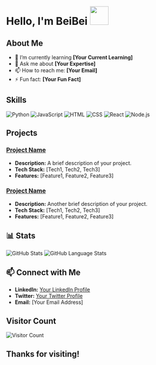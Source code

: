 # Hello, I'm BeiBei <img src="https://media.giphy.com/media/12oufCB0MyZ1Go/giphy.gif" width="50">

## About Me

- 🌱 I’m currently learning **[Your Current Learning]**
- 💬 Ask me about **[Your Expertise]**
- 📫 How to reach me: **[Your Email]**
- ⚡ Fun fact: **[Your Fun Fact]**

## Skills

![Python](https://img.shields.io/badge/Python-3776AB?style=for-the-badge&logo=python&logoColor=white)
![JavaScript](https://img.shields.io/badge/JavaScript-F7DF1E?style=for-the-badge&logo=javascript&logoColor=black)
![HTML](https://img.shields.io/badge/HTML-E34F26?style=for-the-badge&logo=html5&logoColor=white)
![CSS](https://img.shields.io/badge/CSS-1572B6?style=for-the-badge&logo=css3&logoColor=white)
![React](https://img.shields.io/badge/React-61DAFB?style=for-the-badge&logo=react&logoColor=black)
![Node.js](https://img.shields.io/badge/Node.js-339933?style=for-the-badge&logo=nodedotjs&logoColor=white)

## Projects

### [Project Name](https://github.com/yourusername/your-repo)
- **Description:** A brief description of your project.
- **Tech Stack:** [Tech1, Tech2, Tech3]
- **Features:** [Feature1, Feature2, Feature3]

### [Project Name](https://github.com/yourusername/your-repo)
- **Description:** Another brief description of your project.
- **Tech Stack:** [Tech1, Tech2, Tech3]
- **Features:** [Feature1, Feature2, Feature3]

## 📊 Stats

![GitHub Stats](https://github-readme-stats.vercel.app/api?username=wxtsky&show_icons=true&theme=radical)
![GitHub Language Stats](https://github-readme-stats.vercel.app/api/top-langs/?username=wxtsky&layout=compact&theme=radical)

## 📫 Connect with Me

- **LinkedIn:** [Your LinkedIn Profile](https://www.linkedin.com/in/yourprofile)
- **Twitter:** [Your Twitter Profile](https://twitter.com/yourprofile)
- **Email:** [Your Email Address]

## Visitor Count

![Visitor Count](https://profile-counter.glitch.me/wxtsky/count.svg)

## Thanks for visiting!
